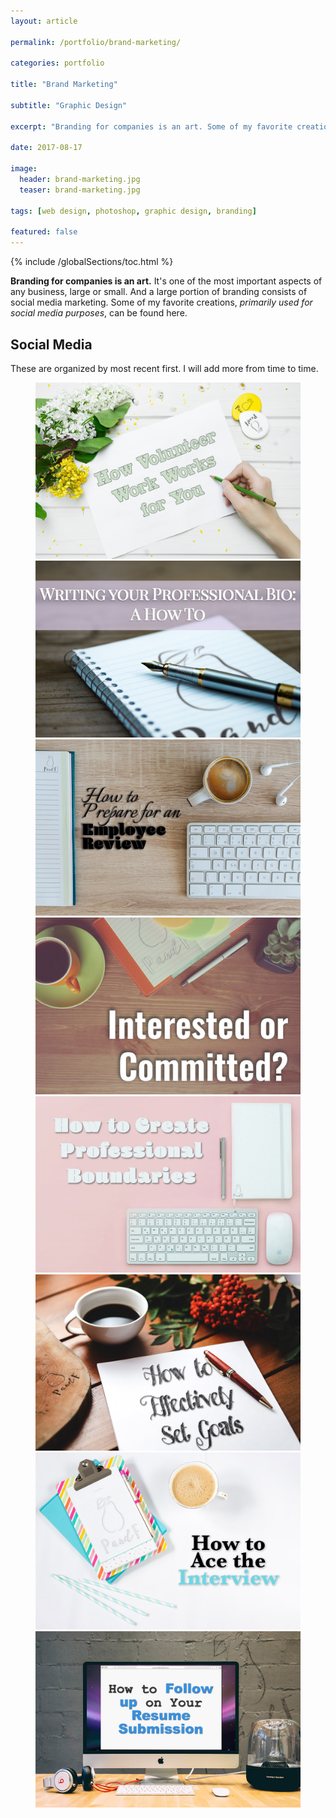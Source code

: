 ```yaml
---
layout: article

permalink: /portfolio/brand-marketing/

categories: portfolio

title: "Brand Marketing"

subtitle: "Graphic Design"

excerpt: "Branding for companies is an art. Some of my favorite creations for social media purposes can be found here."

date: 2017-08-17

image: 
  header: brand-marketing.jpg
  teaser: brand-marketing.jpg
  
tags: [web design, photoshop, graphic design, branding]

featured: false
---
```


{% include /globalSections/toc.html %}

**Branding for companies is an art.** It's one of the most important aspects of any business, large or small. And a large portion of branding consists of social media marketing. Some of my favorite creations, *primarily used for social media purposes*, can be found here.

## Social Media 

These are organized by most recent first. I will add more from time to time.

<figure class="half">
  <a href="/assets/images/post-brand-marketing/how-volunteer-work-works.jpg" title="Pare and Flourish - How Volunteer Work Works"><img src="/assets/images/post-brand-marketing/how-volunteer-work-works.jpg" alt="Pare and Flourish - how Volunteer Work Works"></a>
  <a href="/assets/images/post-brand-marketing/writing-professional-bio.jpg" title="Pare and Flourish - Writing a Professional Bio"><img src="/assets/images/post-brand-marketing/writing-professional-bio.jpg" alt="Pare and Flourish - Writing a Professional Bio"></a>
  <a href="/assets/images/post-brand-marketing/how-to-prepare-for-an-employee-review.jpg" title="Pare and Flourish - how to Prepare for an Employee Review"><img src="/assets/images/post-brand-marketing/how-to-prepare-for-an-employee-review.jpg" alt="Pare and Flourish - How to Prepare for an Employee Review"></a>
  <a href="/assets/images/post-brand-marketing/interested-or-committed.jpg" title="Pare and Flourish - Interested or Committed"><img src="/assets/images/post-brand-marketing/interested-or-committed.jpg" alt="Pare and Flourish - interested or Committed"></a>
  <a href="/assets/images/post-brand-marketing/how-to-create-professional-boundaries.jpg" title="Pare and Flourish - How to Create Professional Boundaries"><img src="/assets/images/post-brand-marketing/how-to-create-professional-boundaries.jpg" alt="Pare and Flourish - How to Create Professional Boundaries"></a>
  <a href="/assets/images/post-brand-marketing/effectively-set-goals.jpg" title="Pare and Flourish - Effectively Set Goals"><img src="/assets/images/post-brand-marketing/effectively-set-goals.jpg" alt="Pare and Flourish - Effectively Set Goals"></a>
  <a href="/assets/images/post-brand-marketing/ace-interview.jpg" title="Pare and Flourish - Ace Interview"><img src="/assets/images/post-brand-marketing/ace-interview.jpg" alt="Pare and Flourish - Ace Interview"></a>
  <a href="/assets/images/post-brand-marketing/resume-follow-up.jpg" title="Pare and Flourish - Resume Follow Up"><img src="/assets/images/post-brand-marketing/resume-follow-up.jpg" alt="Pare and Flourish - Resume Follow Up"></a>
</figure>